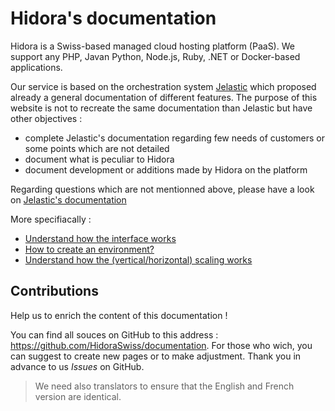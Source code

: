 # Hidora's documentation

Hidora is a Swiss-based managed cloud hosting platform (PaaS). We support any PHP, Javan Python, Node.js, Ruby, .NET or Docker-based applications. 

Our service is based on the orchestration system [Jelastic](https://jelastic.com/) which proposed already a general documentation of different features.
The purpose of this website is not to recreate the same documentation than Jelastic but have other objectives : 

* complete Jelastic's documentation regarding few needs of customers or some points which are not detailed
* document what is peculiar to Hidora
* document development or additions made by Hidora on the platform

Regarding questions which are not mentionned above, please have a look on [Jelastic's documentation](https://docs.jelastic.com/)

More specifiacally :

* [Understand how the interface works](https://docs.jelastic.com/jelastic-dashboard-guide)
* [How to create an environment?](https://docs.jelastic.com/setting-up-environment)
* [Understand how the (vertical/horizontal) scaling  works](https://docs.jelastic.com/horizontal-scaling)

## Contributions

Help us to enrich the content of this documentation ! 

You can find all souces on GitHub to this address : https://github.com/HidoraSwiss/documentation.
For those who wich, you can suggest to create new pages or to make adjustment. Thank you in advance to us _Issues_ on GitHub.

> We need also translators to ensure that the English and French version are identical.

